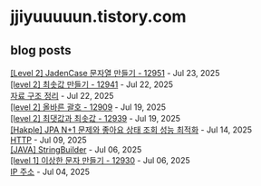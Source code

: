 # jjiyuuuuun.tistory.com
## blog posts
[[Level 2] JadenCase 문자열 만들기 - 12951](https://jjiyuuuuun.tistory.com/116) - Jul 23, 2025<br>
[[level 2] 최솟값 만들기 - 12941](https://jjiyuuuuun.tistory.com/115) - Jul 22, 2025<br>
[자료 구조 정리](https://jjiyuuuuun.tistory.com/114) - Jul 22, 2025<br>
[[level 2] 올바른 괄호 - 12909](https://jjiyuuuuun.tistory.com/113) - Jul 19, 2025<br>
[[level 2] 최댓값과 최솟값 - 12939](https://jjiyuuuuun.tistory.com/112) - Jul 19, 2025<br>
[[Hakple] JPA N+1 문제와 좋아요 상태 조회 성능 최적화](https://jjiyuuuuun.tistory.com/111) - Jul 14, 2025<br>
[HTTP](https://jjiyuuuuun.tistory.com/110) - Jul 09, 2025<br>
[[JAVA] StringBuilder](https://jjiyuuuuun.tistory.com/109) - Jul 06, 2025<br>
[[level 1] 이상한 문자 만들기 - 12930](https://jjiyuuuuun.tistory.com/108) - Jul 06, 2025<br>
[IP 주소](https://jjiyuuuuun.tistory.com/107) - Jul 04, 2025<br>
